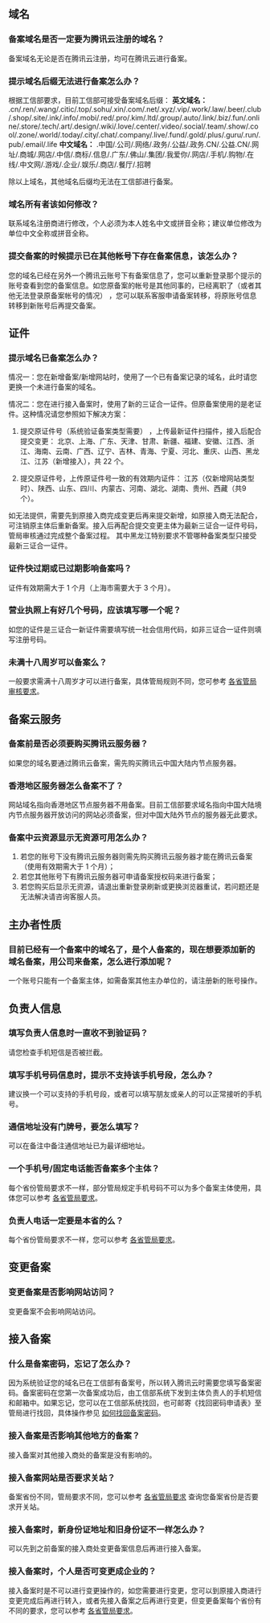 ## 域名

### 备案域名是否一定要为腾讯云注册的域名？

备案域名无论是否在腾讯云注册，均可在腾讯云进行备案。

### 提示域名后缀无法进行备案怎么办？

根据工信部要求，目前工信部可接受备案域名后缀：
**英文域名：**
.cn/.ren/.wang/.citic/.top/.sohu/.xin/.com/.net/.xyz/.vip/.work/.law/.beer/.club/.shop/.site/.ink/.info/.mobi/.red/.pro/.kim/.ltd/.group/.auto/.link/.biz/.fun/.online/.store/.tech/.art/.design/.wiki/.love/.center/.video/.social/.team/.show/.cool/.zone/.world/.today/.city/.chat/.company/.live/.fund/.gold/.plus/.guru/.run/.pub/.email/.life
**中文域名：**
.中国/.公司/.网络/.政务/.公益/.政务.CN/.公益.CN/.网址/.商城/.网店/.中信/.商标/.信息/.广东/.佛山/.集团/.我爱你/.网店/.手机/.购物/.在线/.中文网/.游戏/.企业/.娱乐/.商店/.餐厅/.招聘

除以上域名，其他域名后缀均无法在工信部进行备案。

### 域名所有者该如何修改？

联系域名注册商进行修改，个人必须为本人姓名中文或拼音全称；建议单位修改为单位中文全称或拼音全称。

### 提交备案的时候提示已在其他帐号下存在备案信息，该怎么办？

您的域名已经在另外一个腾讯云账号下有备案信息了，您可以重新登录那个提示的账号查看到您的备案信息。如您原备案的帐号是其他同事的，已经离职了（或者其他无法登录原备案帐号的情况） ，您可以联系客服申请备案转移，将原账号信息转移到新账号后再提交备案。

## 证件

### 提示域名已备案怎么办？

情况一：您在新增备案/新增网站时，使用了一个已有备案记录的域名，此时请您更换一个未进行备案的域名。

情况二：您在进行接入备案时，使用了新的三证合一证件。但原备案使用的是老证件。这种情况请您参照如下解决方案：
1.  提交原证件号（系统验证备案类型需要） ，上传最新证件扫描件，接入后配合提交变更： 
   北京、上海、广东、天津、甘肃、新疆、福建、安徽、江西、浙江、海南、云南、广西、辽宁、吉林、青海、宁夏、河北、重庆、山西、黑龙江、江苏（新增接入），共 22 个。

2.  提交原证件号，上传原证件号一致的有效期内证件： 江苏（仅新增网站类型时）、陕西、山东、四川、内蒙古、河南、湖北、湖南、贵州、西藏（共9个）。 

如无法提供，需要先到原接入商完成变更后再来提交新增，如原接入商无法配合，可注销原主体后重新备案。接入后再配合提交变更主体为最新三证合一证件号码，管局审核通过完成整个备案过程。
其中黑龙江特别要求不管哪种备案类型只接受最新三证合一证件。

### 证件快过期或已过期影响备案吗？
证件有效期需大于 1 个月（上海市需要大于 3 个月）。

### 营业执照上有好几个号码，应该填写哪一个呢？

如您的证件是三证合一新证件需要填写统一社会信用代码，如非三证合一证件则填写注册号码。

### 未满十八周岁可以备案么？

一般要求需满十八周岁才可以进行备案，具体管局规则不同，您可参考 [各省管局审核要求](https://cloud.tencent.com/document/product/243/3474)。

## 备案云服务

### 备案前是否必须要购买腾讯云服务器？

如果您的域名要通过腾讯云备案，需先购买腾讯云中国大陆内节点服务器。

### 香港地区服务器怎么备案不了？

网站域名指向香港地区节点服务器不用备案。目前工信部要求域名指向中国大陆境内节点服务器开放访问的网站必须备案，但对中国大陆外节点的服务器无此要求。

### 备案中云资源显示无资源可用怎么办？
1. 若您的账号下没有腾讯云服务器则需先购买腾讯云服务器才能在腾讯云备案（使用有效期需大于 1 个月）；
2. 若您其他账号下有腾讯云服务器可申请备案授权码来进行备案；
3. 若您购买后显示无资源，请退出重新登录刷新或更换浏览器重试，若问题还是无法解决请咨询客服人员。

## 主办者性质

### 目前已经有一个备案中的域名了，是个人备案的，现在想要添加新的域名备案，用公司来备案，怎么进行添加呢？

一个账号只能有一个备案主体，如需备案其他主办单位的，请注册新的账号操作。

## 负责人信息

### 填写负责人信息时一直收不到验证码？

请您检查手机短信是否被拦截。

### 填写手机号码信息时，提示不支持该手机号段，怎么办？

建议换一个可以支持的手机号段，或者可以填写朋友或亲人的可以正常接听的手机号。

### 通信地址没有门牌号，要怎么填写？

可以在备注中备注通信地址已为最详细地址。

### 一个手机号/固定电话能否备案多个主体？

每个省份管局要求不一样，部分管局规定手机号码不可以为多个备案主体使用，具体您可以参考 [各省管局要求](https://cloud.tencent.com/document/product/243/3474)。

### 负责人电话一定要是本省的么？

每个省份管局要求不一样，您可以参考 [各省管局要求](https://cloud.tencent.com/document/product/243/3474)。

## 变更备案

### 变更备案是否影响网站访问？

变更备案不会影响网站访问。

## 接入备案

### 什么是备案密码，忘记了怎么办？

因为系统验证您的域名已在工信部有备案号，所以转入腾讯云时需要您填写备案密码。备案密码在您第一次备案成功后，由工信部系统下发到主体负责人的手机短信和邮箱中。如果忘记，您可以在工信部系统找回，也可邮寄《找回密码申请表》至管局进行找回，具体操作参见 [如何找回备案密码](https://cloud.tencent.com/document/product/243/9584#4.-.E5.BF.98.E8.AE.B0.E5.A4.87.E6.A1.88.E5.AF.86.E7.A0.81.EF.BC.8C.E5.A6.82.E4.BD.95.E6.89.BE.E5.9B.9E.EF.BC.9F)。

### 接入备案是否影响其他地方的备案？

接入备案对其他接入商处的备案是没有影响的。

### 接入备案网站是否要求关站？

备案省份不同，管局要求不同，您可以参考 [各省管局要求](https://cloud.tencent.com/document/product/243/3474) 查询您备案省份是否要求开关站。

### 接入备案时，新身份证地址和旧身份证不一样怎么办？

可以先到之前备案的接入商处变更备案信息后再进行接入备案。

### 接入备案时，个人是否可变更成企业的？

接入备案时是不可以进行变更操作的，如您需要进行变更，您可以到原接入商进行变更完成后再进行转入，或者先接入备案之后再进行变更，但变更备案每个省份有不同的要求，您可以参考 [各省管局要求](https://cloud.tencent.com/document/product/243/3474)。